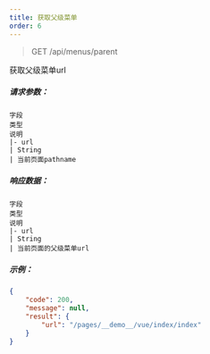 ```yaml
---
title: 获取父级菜单
order: 6
---
```


> GET /api/menus/parent

获取父级菜单url

##### 请求参数：
```table
字段
类型
说明
|- url
| String
| 当前页面pathname
```

##### 响应数据：
```table
字段
类型
说明
|- url
| String
| 当前页面的父级菜单url
```


##### 示例：
```json
{
    "code": 200,
    "message": null,
    "result": {
        "url": "/pages/__demo__/vue/index/index"
    }
}
```
